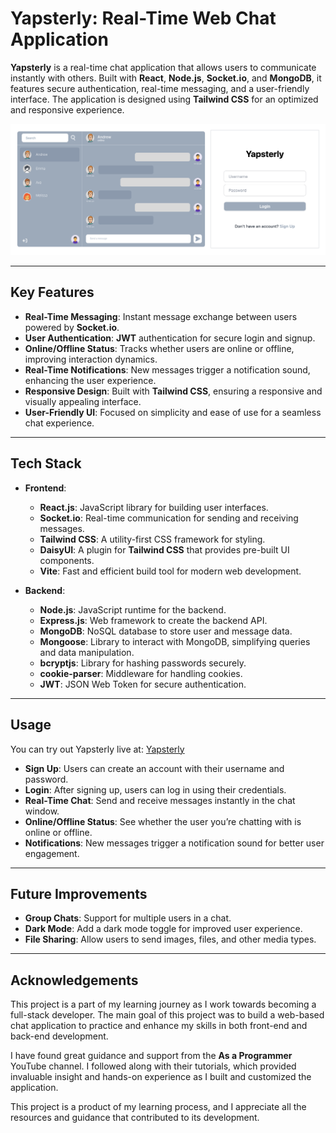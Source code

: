 # Yapsterly: Real-Time Web Chat Application

**Yapsterly** is a real-time chat application that allows users to communicate instantly with others. Built with **React**, **Node.js**, **Socket.io**, and **MongoDB**, it features secure authentication, real-time messaging, and a user-friendly interface. The application is designed using **Tailwind CSS** for an optimized and responsive experience.

![Login Page Screenshot](frontend/src/assets/login.png)

---

## Key Features

- **Real-Time Messaging**: Instant message exchange between users powered by **Socket.io**.
- **User Authentication**: **JWT** authentication for secure login and signup.
- **Online/Offline Status**: Tracks whether users are online or offline, improving interaction dynamics.
- **Real-Time Notifications**: New messages trigger a notification sound, enhancing the user experience.
- **Responsive Design**: Built with **Tailwind CSS**, ensuring a responsive and visually appealing interface.
- **User-Friendly UI**: Focused on simplicity and ease of use for a seamless chat experience.

---

## Tech Stack

- **Frontend**:
  - **React.js**: JavaScript library for building user interfaces.
  - **Socket.io**: Real-time communication for sending and receiving messages.
  - **Tailwind CSS**: A utility-first CSS framework for styling.
  - **DaisyUI**: A plugin for **Tailwind CSS** that provides pre-built UI components.
  - **Vite**: Fast and efficient build tool for modern web development.

- **Backend**:
  - **Node.js**: JavaScript runtime for the backend.
  - **Express.js**: Web framework to create the backend API.
  - **MongoDB**: NoSQL database to store user and message data.
  - **Mongoose**: Library to interact with MongoDB, simplifying queries and data manipulation.
  - **bcryptjs**: Library for hashing passwords securely.
  - **cookie-parser**: Middleware for handling cookies.
  - **JWT**: JSON Web Token for secure authentication.

---

## Usage

You can try out Yapsterly live at: [Yapsterly](https://yapsterly.onrender.com/)

- **Sign Up**: Users can create an account with their username and password.
- **Login**: After signing up, users can log in using their credentials.
- **Real-Time Chat**: Send and receive messages instantly in the chat window.
- **Online/Offline Status**: See whether the user you’re chatting with is online or offline.
- **Notifications**: New messages trigger a notification sound for better user engagement.

---


## Future Improvements

- **Group Chats**: Support for multiple users in a chat.
- **Dark Mode**: Add a dark mode toggle for improved user experience.
- **File Sharing**: Allow users to send images, files, and other media types.

---



## Acknowledgements

This project is a part of my learning journey as I work towards becoming a full-stack developer. The main goal of this project was to build a web-based chat application to practice and enhance my skills in both front-end and back-end development.

I have found great guidance and support from the **As a Programmer** YouTube channel. I followed along with their tutorials, which provided invaluable insight and hands-on experience as I built and customized the application.

This project is a product of my learning process, and I appreciate all the resources and guidance that contributed to its development.
